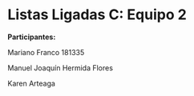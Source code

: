 # Listas Ligadas C: Equipo 2
**Participantes:**

Mariano Franco 181335

Manuel Joaquín Hermida Flores

Karen Arteaga
